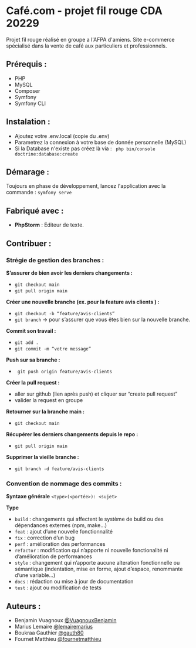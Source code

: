 # Café.com - projet fil rouge CDA 20229

Projet fil rouge réalisé en groupe a l'AFPA d'amiens. Site e-commerce spécialisé dans la vente de café aux particuliers et professionnels. 

## Prérequis : 

* PHP 
* MySQL
* Composer
* Symfony
* Symfony CLI

## Instalation : 

* Ajoutez votre .env.local (copie du .env) 
* Parametrez la connexion à votre base de donnée personnelle (MySQL)
* Si la Database n'existe pas créez là via : 
``` php bin/console doctrine:database:create```

## Démarage : 

Toujours en phase de développement, lancez l'application avec la commande : ```symfony serve``` 

## Fabriqué avec : 

* **PhpStorm** : Editeur de texte. 

## Contribuer : 

### Strégie de gestion des branches : 
        
**S’assurer de bien avoir les derniers changements :** 
* ``` git checkout main ```
* ``` git pull origin main ```


**Créer une nouvelle branche (ex. pour la feature avis clients ) :** 
* ``` git checkout -b “feature/avis-clients” ```
* ``` git branch ``` → pour s’assurer que vous êtes bien sur la nouvelle branche. 

**Commit son travail :** 
* ``` git add . ```
* ``` git commit -m “votre message” ```

**Push sur sa branche :** 
* ``` git push origin feature/avis-clients```

**Créer la pull request :**
* aller sur github (lien après push) et cliquer sur “create pull request”
* valider la request en groupe 

**Retourner sur la branche main :** 
* ``` git checkout main ```

**Récupérer les derniers changements depuis le repo :** 
* ``` git pull origin main ```

**Supprimer la vieille branche :** 
* ``` git branch -d feature/avis-clients ```

### Convention de nommage des commits : 

**Syntaxe générale**
```<type>(<portée>): <sujet>```

**Type**
* ```build``` : changements qui affectent le système de build ou des dépendances externes (npm, make…)
* ```feat``` : ajout d’une nouvelle fonctionnalité
* ```fix``` : correction d’un bug
* ```perf``` : amélioration des performances
* ```refactor``` : modification qui n’apporte ni nouvelle fonctionalité ni d’amélioration de performances
* ```style``` : changement qui n’apporte aucune alteration fonctionnelle ou sémantique (indentation, mise en forme, ajout d’espace, renommante d’une variable…)
* ```docs``` : rédaction ou mise à jour de documentation
* ```test``` : ajout ou modification de tests

## Auteurs :

* Benjamin Vuagnoux [@VuagnouxBenjamin](https://github.com/VuagnouxBenjamin)
* Marius Lemaire [@lemairemarius](https://github.com/lemairemarius)
* Boukraa Gauthier [@gauth80](https://github.com/gauth80)
* Fournet Matthieu [@fournetmatthieu](https://github.com/fournetmatthieu)

